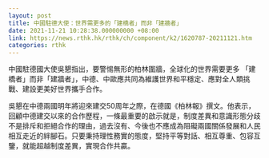 ```yaml
---
layout: post
title: 中國駐德大使：世界需更多的「建橋者」而非「建牆者」
date: 2021-11-21 10:28:38.000000000 +08:00
link: https://news.rthk.hk/rthk/ch/component/k2/1620787-20211121.htm
categories: rthk
---
```


中國駐德國大使吳懇指出，要警惕無形的柏林圍牆，全球化的世界需要更多 「建橋者」而非「建牆者」，中德、中歐應共同為維護世界和平穩定、應對全人類挑戰、建設更美好世界攜手合作。

吳懇在中德兩國明年將迎來建交50周年之際，在德國《柏林報》撰文。他表示，回顧中德建交以來的合作歷程，一條最重要的啟示就是，制度差異和意識形態分歧不是排斥和拒絕合作的理由，過去沒有、今後也不應成為阻礙兩國關係發展和人民相互走近的絆腳石。只要秉持理性務實的態度，堅持平等對話、相互尊重、包容互鑒，就能超越制度差異，實現合作共贏。
